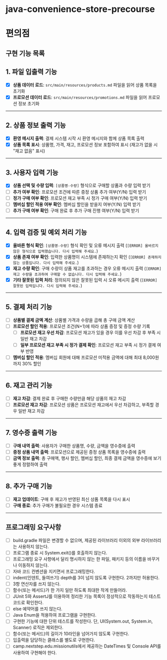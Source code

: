 # java-convenience-store-precourse
# 편의점
## 구현 기능 목록


## 1. 파일 입출력 기능
- [x] **상품 데이터 로드**: `src/main/resources/products.md` 파일을 읽어 상품 목록을 초기화
- [x] **프로모션 데이터 로드**: `src/main/resources/promotions.md` 파일을 읽어 프로모션 정보 초기화

---

## 2. 상품 정보 출력 기능
- [x] **환영 메시지 출력**: 결제 시스템 시작 시 환영 메시지와 함께 상품 목록 출력
- [x] **상품 목록 표시**: 상품명, 가격, 재고, 프로모션 정보 포함하여 표시 (재고가 없을 시 "재고 없음" 표시)

---

## 3. 사용자 입력 기능
- [x] **상품 선택 및 수량 입력**: `[상품명-수량]` 형식으로 구매할 상품과 수량 입력 받기
- [ ] **추가 여부 확인**: 프로모션 조건에 따른 증정 상품 추가 여부(Y/N) 입력 받기
- [ ] **정가 구매 여부 확인**: 프로모션 재고 부족 시 정가 구매 여부(Y/N) 입력 받기
- [ ] **멤버십 할인 적용 여부 확인**: 멤버십 할인을 받을지 여부(Y/N) 입력 받기
- [ ] **추가 구매 여부 확인**: 구매 완료 후 추가 구매 진행 여부(Y/N) 입력 받기

---

## 4. 입력 검증 및 예외 처리 기능
- [x] **올바른 형식 확인**: `[상품명-수량]` 형식 확인 및 오류 메시지 출력 (`[ERROR] 올바르지 않은 형식으로 입력했습니다. 다시 입력해 주세요.`)
- [x] **상품 존재 여부 확인**: 입력한 상품명이 시스템에 존재하는지 확인 (`[ERROR] 존재하지 않는 상품입니다. 다시 입력해 주세요.`)
- [x] **재고 수량 확인**: 구매 수량이 상품 재고를 초과하는 경우 오류 메시지 출력 (`[ERROR] 재고 수량을 초과하여 구매할 수 없습니다. 다시 입력해 주세요.`)
- [x] **기타 잘못된 입력 처리**: 정의되지 않은 잘못된 입력 시 오류 메시지 출력 (`[ERROR] 잘못된 입력입니다. 다시 입력해 주세요.`)

---

## 5. 결제 처리 기능
- [ ] **상품별 결제 금액 계산**: 상품별 가격과 수량을 곱해 총 구매 금액 계산
- [ ] **프로모션 할인 적용**: 프로모션 조건(N+1)에 따라 상품 증정 및 증정 수량 기록
    - [ ] **프로모션 재고 우선 차감**: 프로모션 재고가 있을 경우 이를 우선 차감 후 부족 시 일반 재고 차감
    - [ ] **일부 프로모션 재고 부족 시 정가 결제 확인**: 프로모션 재고 부족 시 정가 결제 여부 반영
- [ ] **멤버십 할인 적용**: 멤버십 회원에 대해 프로모션 미적용 금액에 대해 최대 8,000원까지 30% 할인

---

## 6. 재고 관리 기능
- [ ] **재고 차감**: 결제 완료 후 구매한 수량만큼 해당 상품의 재고 차감
- [ ] **프로모션 재고 차감**: 프로모션 상품은 프로모션 재고에서 우선 차감하고, 부족할 경우 일반 재고 차감

---

## 7. 영수증 출력 기능
- [ ] **구매 내역 출력**: 사용자가 구매한 상품명, 수량, 금액을 영수증에 출력
- [ ] **증정 상품 내역 출력**: 프로모션으로 제공된 증정 상품 목록을 영수증에 출력
- [ ] **금액 정보 출력**: 총 구매액, 행사 할인, 멤버십 할인, 최종 결제 금액을 영수증에 보기 좋게 정렬하여 출력

---

## 8. 추가 구매 기능
- [ ] **재고 업데이트**: 구매 후 재고가 반영된 최신 상품 목록을 다시 표시
- [ ] **구매 종료**: 추가 구매가 불필요한 경우 시스템 종료

---

## 프로그래밍 요구사항
- [ ] build.gradle 파일은 변경할 수 없으며, 제공된 라이브러리 이외의 외부 라이브러리는 사용하지 않는다.
- [ ] 프로그램 종료 시 System.exit()를 호출하지 않는다.
- [ ] 프로그래밍 요구 사항에서 달리 명시하지 않는 한 파일, 패키지 등의 이름을 바꾸거나 이동하지 않는다.
- [ ] 자바 코드 컨벤션을 지키면서 프로그래밍한다.
- [ ] indent(인덴트, 들여쓰기) depth를 3이 넘지 않도록 구현한다. 2까지만 허용한다.
- [ ] 3항 연산자를 쓰지 않는다.
- [ ] 함수(또는 메서드)가 한 가지 일만 하도록 최대한 작게 만들어라.
- [ ] JUnit 5와 AssertJ를 이용하여 정리한 기능 목록이 정상적으로 작동하는지 테스트 코드로 확인한다.
- [ ] else 예약어를 쓰지 않는다.
- [ ] Java Enum을 적용하여 프로그램을 구현한다. 
- [ ] 구현한 기능에 대한 단위 테스트를 작성한다. 단, UI(System.out, System.in, Scanner) 로직은 제외한다.
- [ ] 함수(또는 메서드)의 길이가 10라인을 넘어가지 않도록 구현한다.
- [ ] 입출력을 담당하는 클래스를 별도로 구현한다.
- [ ] camp.nextstep.edu.missionutils에서 제공하는 DateTimes 및 Console API를 사용하여 구현해야 한다.